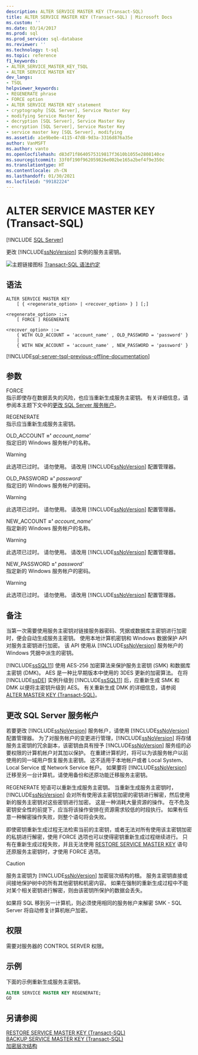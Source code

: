 ```yaml
---
description: ALTER SERVICE MASTER KEY (Transact-SQL)
title: ALTER SERVICE MASTER KEY (Transact-SQL) | Microsoft Docs
ms.custom: ''
ms.date: 03/14/2017
ms.prod: sql
ms.prod_service: sql-database
ms.reviewer: ''
ms.technology: t-sql
ms.topic: reference
f1_keywords:
- ALTER_SERVICE_MASTER_KEY_TSQL
- ALTER SERVICE MASTER KEY
dev_langs:
- TSQL
helpviewer_keywords:
- REGENERATE phrase
- FORCE option
- ALTER SERVICE MASTER KEY statement
- cryptography [SQL Server], Service Master Key
- modifying Service Master Key
- decryption [SQL Server], Service Master Key
- encryption [SQL Server], Service Master Key
- service master key [SQL Server], modifying
ms.assetid: a1e9be0e-4115-47d8-9d3a-3316d876a35e
author: VanMSFT
ms.author: vanto
ms.openlocfilehash: d83d71f8640575319817f3610b1055e2808140ce
ms.sourcegitcommit: 33f0f190f962059826e002be165a2bef4f9e350c
ms.translationtype: HT
ms.contentlocale: zh-CN
ms.lasthandoff: 01/30/2021
ms.locfileid: "99182224"
---
```

# <a name="alter-service-master-key-transact-sql"></a>ALTER SERVICE MASTER KEY (Transact-SQL)
[!INCLUDE [SQL Server](../../includes/applies-to-version/sqlserver.md)]

  更改 [!INCLUDE[ssNoVersion](../../includes/ssnoversion-md.md)] 实例的服务主密钥。  
  
 ![主题链接图标](../../database-engine/configure-windows/media/topic-link.gif "“主题链接”图标") [Transact-SQL 语法约定](../../t-sql/language-elements/transact-sql-syntax-conventions-transact-sql.md)  
  
## <a name="syntax"></a>语法  
  
```syntaxsql
ALTER SERVICE MASTER KEY   
    [ { <regenerate_option> | <recover_option> } ] [;]  
  
<regenerate_option> ::=  
    [ FORCE ] REGENERATE  
  
<recover_option> ::=  
    { WITH OLD_ACCOUNT = 'account_name' , OLD_PASSWORD = 'password' }  
    |      
    { WITH NEW_ACCOUNT = 'account_name' , NEW_PASSWORD = 'password' }  
```  
  

[!INCLUDE[sql-server-tsql-previous-offline-documentation](../../includes/sql-server-tsql-previous-offline-documentation.md)]

## <a name="arguments"></a>参数
 FORCE  
 指示即使存在数据丢失的风险，也应当重新生成服务主密钥。 有关详细信息，请参阅本主题下文中的[更改 SQL Server 服务帐户](#_changing)。  
  
 REGENERATE  
 指示应当重新生成服务主密钥。  
  
 OLD_ACCOUNT **='** _account_name_*_'_*  
 指定旧的 Windows 服务帐户的名称。  
  
> [!WARNING]  
>  此选项已过时。 请勿使用。 请改用 [!INCLUDE[ssNoVersion](../../includes/ssnoversion-md.md)] 配置管理器。  
  
 OLD_PASSWORD **='** _password_*_'_*  
 指定旧的 Windows 服务帐户的密码。  
  
> [!WARNING]  
>  此选项已过时。 请勿使用。 请改用 [!INCLUDE[ssNoVersion](../../includes/ssnoversion-md.md)] 配置管理器。  
  
 NEW_ACCOUNT **='** _account_name_*_'_*  
 指定新的 Windows 服务帐户的名称。  
  
> [!WARNING]  
>  此选项已过时。 请勿使用。 请改用 [!INCLUDE[ssNoVersion](../../includes/ssnoversion-md.md)] 配置管理器。  
  
 NEW_PASSWORD **='** _password_*_'_*  
 指定新的 Windows 服务帐户的密码。  
  
> [!WARNING]  
>  此选项已过时。 请勿使用。 请改用 [!INCLUDE[ssNoVersion](../../includes/ssnoversion-md.md)] 配置管理器。  
  
## <a name="remarks"></a>备注  
 当第一次需要使用服务主密钥对链接服务器密码、凭据或数据库主密钥进行加密时，便会自动生成服务主密钥。 使用本地计算机密钥和 Windows 数据保护 API 对服务主密钥进行加密。 该 API 使用从 [!INCLUDE[ssNoVersion](../../includes/ssnoversion-md.md)] 服务帐户的 Windows 凭据中派生的密钥。  
  
 [!INCLUDE[ssSQL11](../../includes/sssql11-md.md)] 使用 AES-256 加密算法来保护服务主密钥 (SMK) 和数据库主密钥 (DMK)。 AES 是一种比早期版本中使用的 3DES 更新的加密算法。 在将 [!INCLUDE[ssDE](../../includes/ssde-md.md)] 实例升级到 [!INCLUDE[ssSQL11](../../includes/sssql11-md.md)] 后，应重新生成 SMK 和 DMK 以便将主密钥升级到 AES。 有关重新生成 DMK 的详细信息，请参阅 [ALTER MASTER KEY (Transact-SQL)](../../t-sql/statements/alter-master-key-transact-sql.md)。  
  
##  <a name="changing-the-sql-server-service-account"></a><a name="_changing"></a> 更改 SQL Server 服务帐户  
 若要更改 [!INCLUDE[ssNoVersion](../../includes/ssnoversion-md.md)] 服务帐户，请使用 [!INCLUDE[ssNoVersion](../../includes/ssnoversion-md.md)] 配置管理器。 为了对服务帐户的变更进行管理，[!INCLUDE[ssNoVersion](../../includes/ssnoversion-md.md)] 将存储服务主密钥的冗余副本，该密钥由具有授予 [!INCLUDE[ssNoVersion](../../includes/ssnoversion-md.md)] 服务组的必要权限的计算机帐户对其加以保护。 在重建计算机时，将可以为该服务帐户以前使用的同一域用户恢复服务主密钥。 这不适用于本地帐户或者 Local System、Local Service 或 Network Service 帐户。 如果要将 [!INCLUDE[ssNoVersion](../../includes/ssnoversion-md.md)] 迁移至另一台计算机，请使用备份和还原功能迁移服务主密钥。  
  
 REGENERATE 短语可以重新生成服务主密钥。 当重新生成服务主密钥时，[!INCLUDE[ssNoVersion](../../includes/ssnoversion-md.md)] 会对所有使用该主密钥加密的密钥进行解密，然后使用新的服务主密钥对这些密钥进行加密。 这是一种消耗大量资源的操作。 在不危及密钥安全性的前提下，应当将该操作安排在资源需求较低的时段执行。 如果有任意一种解密操作失败，则整个语句将会失败。  
  
 即使密钥重新生成过程无法检索当前的主密钥，或者无法对所有使用该主密钥加密的私钥进行解密，使用 FORCE 选项也可以使得密钥重新生成过程继续进行。 只有在重新生成过程失败，并且无法使用 [RESTORE SERVICE MASTER KEY](../../t-sql/statements/restore-service-master-key-transact-sql.md) 语句还原服务主密钥时，才使用 FORCE 选项。  
  
> [!CAUTION]  
>  服务主密钥为 [!INCLUDE[ssNoVersion](../../includes/ssnoversion-md.md)] 加密层次结构的根。 服务主密钥直接或间接地保护树中的所有其他密钥和机密内容。 如果在强制的重新生成过程中不能对某个相关密钥进行解密，则由该密钥所保护的数据会丢失。  
  
 如果将 SQL 移到另一计算机，则必须使用相同的服务帐户来解密 SMK - SQL Server 将自动修复计算机帐户加密。  
  
## <a name="permissions"></a>权限  
 需要对服务器的 CONTROL SERVER 权限。  
  
## <a name="examples"></a>示例  
 下面的示例重新生成服务主密钥。  
  
```sql  
ALTER SERVICE MASTER KEY REGENERATE;  
GO  
```  
  
## <a name="see-also"></a>另请参阅  
 [RESTORE SERVICE MASTER KEY (Transact-SQL)](../../t-sql/statements/restore-service-master-key-transact-sql.md)   
 [BACKUP SERVICE MASTER KEY (Transact-SQL)](../../t-sql/statements/backup-service-master-key-transact-sql.md)   
 [加密层次结构](../../relational-databases/security/encryption/encryption-hierarchy.md)  
  
  

